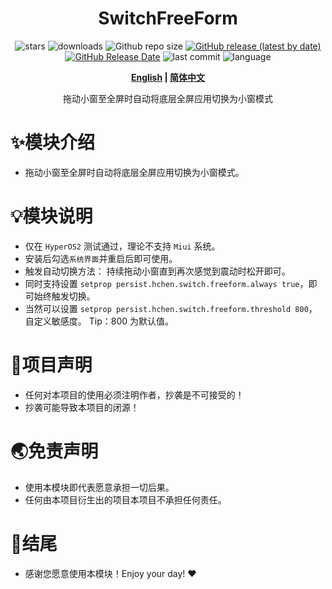 <div align="center">
<h1>SwitchFreeForm</h1>

![stars](https://img.shields.io/github/stars/HChenX/SwitchFreeForm?style=flat)
![downloads](https://img.shields.io/github/downloads/HChenX/SwitchFreeForm/total)
![Github repo size](https://img.shields.io/github/repo-size/HChenX/SwitchFreeForm)
[![GitHub release (latest by date)](https://img.shields.io/github/v/release/HChenX/SwitchFreeForm)](https://github.com/HChenX/SwitchFreeForm/releases)
[![GitHub Release Date](https://img.shields.io/github/release-date/HChenX/SwitchFreeForm)](https://github.com/HChenX/SwitchFreeForm/releases)
![last commit](https://img.shields.io/github/last-commit/HChenX/SwitchFreeForm?style=flat)
![language](https://img.shields.io/badge/language-java-purple)

<p><b><a href="README-en.md">English</a> | <a href="README.md">简体中文</a></b></p>
<p>拖动小窗至全屏时自动将底层全屏应用切换为小窗模式</p>
</div>

# ✨模块介绍

- 拖动小窗至全屏时自动将底层全屏应用切换为小窗模式。

# 💡模块说明

- 仅在 `HyperOS2` 测试通过，理论不支持 `Miui` 系统。
- 安装后勾选`系统界面`并重启后即可使用。
- 触发自动切换方法： 持续拖动小窗直到再次感觉到震动时松开即可。
- 同时支持设置 `setprop persist.hchen.switch.freeform.always true`，即可始终触发切换。 
- 当然可以设置 `setprop persist.hchen.switch.freeform.threshold 800`，自定义敏感度。 Tip：800 为默认值。

# 📢项目声明

- 任何对本项目的使用必须注明作者，抄袭是不可接受的！
- 抄袭可能导致本项目的闭源！

# 🌏免责声明

- 使用本模块即代表愿意承担一切后果。
- 任何由本项目衍生出的项目本项目不承担任何责任。

# 🎉结尾

- 感谢您愿意使用本模块！Enjoy your day! ♥️
